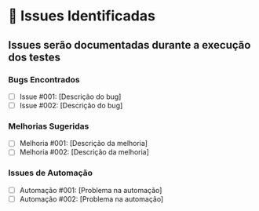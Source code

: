 # 🐛 Issues Identificadas

## Issues serão documentadas durante a execução dos testes

### Bugs Encontrados
- [ ] Issue #001: [Descrição do bug]
- [ ] Issue #002: [Descrição do bug]

### Melhorias Sugeridas
- [ ] Melhoria #001: [Descrição da melhoria]
- [ ] Melhoria #002: [Descrição da melhoria]

### Issues de Automação
- [ ] Automação #001: [Problema na automação]
- [ ] Automação #002: [Problema na automação]